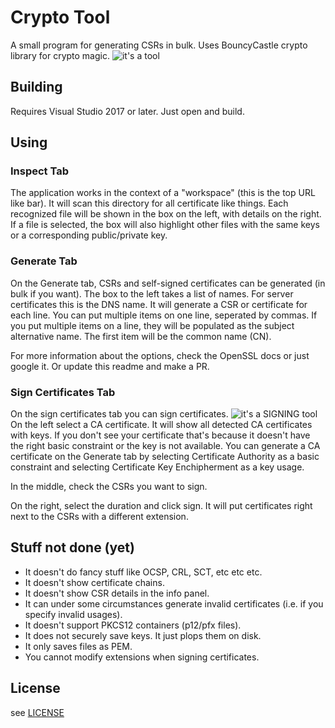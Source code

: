 # Crypto Tool
A small program for generating CSRs in bulk. Uses BouncyCastle crypto library for crypto magic.
![it's a tool](https://i.imgur.com/alJdreX.png)

## Building
Requires Visual Studio 2017 or later. Just open and build.

## Using

### Inspect Tab
The application works in the context of a "workspace" (this is the top URL like bar). It will scan this directory for all certificate like things. Each recognized file will be shown in the box on the left, with details on the right. If a file is selected, the box will also highlight other files with the same keys or a corresponding public/private key.

### Generate Tab
On the Generate tab, CSRs and self-signed certificates can be generated (in bulk if you want). The box to the left takes a list of names. For server certificates this is the DNS name. It will generate a CSR or certificate for each line. You can put multiple items on one line, seperated by commas. If you put multiple items on a line, they will be populated as the subject alternative name. The first item will be the common name (CN).

For more information about the options, check the OpenSSL docs or just google it. Or update this readme and make a PR.

### Sign Certificates Tab
On the sign certificates tab you can sign certificates.
![it's a SIGNING tool](https://i.imgur.com/9PDUfog.png)
On the left select a CA certificate. It will show all detected CA certificates with keys. If you don't see your certificate that's because it doesn't have the right basic constraint or the key is not available. You can generate a CA certificate on the Generate tab by selecting Certificate Authority as a basic constraint and selecting Certificate Key Enchipherment as a key usage.

In the middle, check the CSRs you want to sign.

On the right, select the duration and click sign. It will put certificates right next to the CSRs with a different extension.

## Stuff not done (yet)
- It doesn't do fancy stuff like OCSP, CRL, SCT, etc etc etc.
- It doesn't show certificate chains.
- It doesn't show CSR details in the info panel.
- It can under some circumstances generate invalid certificates (i.e. if you specify invalid usages).
- It doesn't support PKCS12 containers (p12/pfx files).
- It does not securely save keys. It just plops them on disk.
- It only saves files as PEM.
- You cannot modify extensions when signing certificates.

## License
see [LICENSE](LICENSE)
